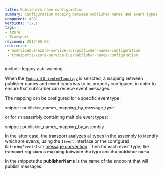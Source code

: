 ```yaml
---
title: Publishers name configuration
summary: Configuration mapping between publisher names and event types for the endpoint oriented topology
component: ASB
versions: "[7,)"
tags:
- Azure
- Transport
reviewed: 2017-05-05
redirects:
 - nservicebus/azure-service-bus/publisher-names-configuration
 - transports/azure-service-bus/publisher-names-configuration
---
```


include: legacy-asb-warning

When the [`EndpointOrientedTopology`](/transports/azure-service-bus/legacy/topologies.md#versions-7-and-above-endpoint-oriented-topology) is selected, a mapping between publisher names and event types has to be properly configured, in order to ensure that subscriber can receive event messages. 

The mapping can be configured for a specific event type:

snippet: publisher_names_mapping_by_message_type


or for an assembly containing multiple event types:

snippet: publisher_names_mapping_by_assembly

In the latter case, the transport analyzes all types in the assembly to identify which are events, using the `IEvent` interface or the configured `DefiningEventsAs()` [message convention](/nservicebus/messaging/conventions.md). Then for each event type, the transport registers a mapping between the type and the publisher name.

In the snippets the **publisherName** is the name of the endpoint that will publish messages.

